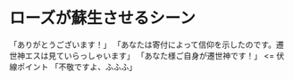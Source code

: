 # ローズが蘇生させるシーン
「ありがとうございます！」
「あなたは寄付によって信仰を示したのです。遷世神エスは見ていらっしゃいます」
「あなた様ご自身が遷世神です！」 <= 伏線ポイント
「不敬ですよ、ふふふ」
